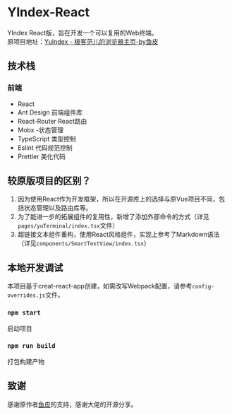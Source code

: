 # YIndex-React

YIndex React版，旨在开发一个可以复用的Web终端。  
原项目地址：[YuIndex - 极客范儿的浏览器主页-by鱼皮](https://github.com/liyupi/yuindex)

## 技术栈

### 前端

- React
- Ant Design 前端组件库
- React-Router React路由
- Mobx -状态管理
- TypeScript 类型控制
- Eslint 代码规范控制
- Prettier 美化代码

## 较原版项目的区别？
1. 因为使用React作为开发框架，所以在开源库上的选择与原Vue项目不同，包括状态管理以及路由库等。
2. 为了能进一步的拓展组件的复用性，新增了添加外部命令的方式（详见`pages/yuTerminal/index.tsx`文件）
3. 超链接文本组件重构，使用React风格组件，实现上参考了Markdown语法（详见`components/SmartTextView/index.tsx`）

## 本地开发调试
本项目基于creat-react-app创建，如需改写Webpack配置，请参考`config-overrides.js`文件。

### `npm start`
启动项目

### `npm run build`
打包构建产物

## 致谢

感谢原作者[鱼皮](https://github.com/liyupi)的支持，感谢大佬的开源分享。
